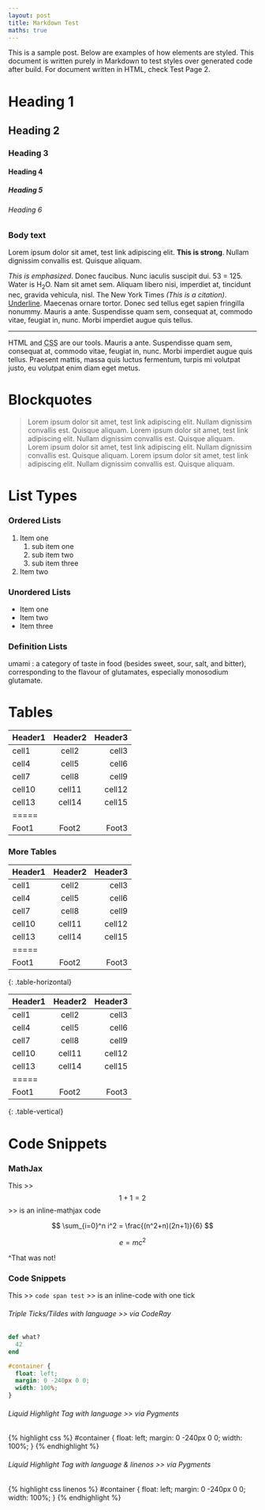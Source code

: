 ```yaml
---
layout: post
title: Markdown Test
maths: true
---
```



This is a sample post. Below are examples of how elements are styled. This document is written purely in Markdown to test styles over generated code after build. For document written in HTML, check Test Page 2.
<br/>

# Heading 1

## Heading 2

### Heading 3

#### Heading 4

##### Heading 5

###### Heading 6

### Body text

Lorem ipsum dolor sit amet, test link adipiscing elit. **This is strong**. Nullam dignissim convallis est. Quisque aliquam.


*This is emphasized*. Donec faucibus. Nunc iaculis suscipit dui. 53 = 125. Water is H<sub>2</sub>O. Nam sit amet sem. Aliquam libero nisi, imperdiet at, tincidunt nec, gravida vehicula, nisl. The New York Times <cite>(This is a citation)</cite>. <u>Underline</u>. Maecenas ornare tortor. Donec sed tellus eget sapien fringilla nonummy. Mauris a ante. Suspendisse quam sem, consequat at, commodo vitae, feugiat in, nunc. Morbi imperdiet augue quis tellus.

***

HTML and <abbr title="cascading stylesheets">CSS</abbr> are our tools. Mauris a ante. Suspendisse quam sem, consequat at, commodo vitae, feugiat in, nunc. Morbi imperdiet augue quis tellus. Praesent mattis, massa quis luctus fermentum, turpis mi volutpat justo, eu volutpat enim diam eget metus.

# Blockquotes

> Lorem ipsum dolor sit amet, test link adipiscing elit. Nullam dignissim convallis est. Quisque aliquam. Lorem ipsum dolor sit amet, test link adipiscing elit. Nullam dignissim convallis est. Quisque aliquam. Lorem ipsum dolor sit amet, test link adipiscing elit. Nullam dignissim convallis est. Quisque aliquam. Lorem ipsum dolor sit amet, test link adipiscing elit. Nullam dignissim convallis est. Quisque aliquam.

# List Types

### Ordered Lists

1. Item one
   1. sub item one
   2. sub item two
   3. sub item three
2. Item two

### Unordered Lists

* Item one
* Item two
* Item three

### Definition Lists

umami
: a category of taste in food (besides sweet, sour, salt, and bitter), corresponding to the flavour of glutamates, especially monosodium glutamate.

# Tables

| Header1 | Header2 | Header3 |
|:--------|:-------:|--------:|
| cell1   | cell2   | cell3   |
| cell4   | cell5   | cell6   |
| cell7   | cell8   | cell9   |
| cell10  | cell11  | cell12  |
| cell13  | cell14  | cell15  |
|=====
| Foot1   | Foot2   | Foot3   |

### More Tables

| Header1 | Header2 | Header3 |
|:--------|:-------:|--------:|
| cell1   | cell2   | cell3   |
| cell4   | cell5   | cell6   |
| cell7   | cell8   | cell9   |
| cell10  | cell11  | cell12  |
| cell13  | cell14  | cell15  |
|=====
| Foot1   | Foot2   | Foot3   |
{: .table-horizontal}


| Header1 | Header2 | Header3 |
|:--------|:-------:|--------:|
| cell1   | cell2   | cell3   |
| cell4   | cell5   | cell6   |
| cell7   | cell8   | cell9   |
| cell10  | cell11  | cell12  |
| cell13  | cell14  | cell15  |
|=====
| Foot1   | Foot2   | Foot3   |
{: .table-vertical}

# Code Snippets

### MathJax

This >> $$ 1 + 1 = 2 $$ >> is an inline-mathjax code

$$
\sum_{i=0}^n i^2 = \frac{(n^2+n)(2n+1)}{6}
$$

$$ e = mc^2 $$

^That was not!

### Code Snippets

This >> `code span test` >> is an inline-code with one tick

###### Triple Ticks/Tildes with language >> via CodeRay

~~~ ruby
def what?
  42
end
~~~

```css
#container {
  float: left;
  margin: 0 -240px 0 0;
  width: 100%;
}
```

###### Liquid Highlight Tag with language >> via Pygments

{% highlight css %}
#container {
  float: left;
  margin: 0 -240px 0 0;
  width: 100%;
}
{% endhighlight %}

###### Liquid Highlight Tag with language & linenos >> via Pygments

{% highlight css linenos %}
#container {
  float: left;
  margin: 0 -240px 0 0;
  width: 100%;
}
{% endhighlight %}
